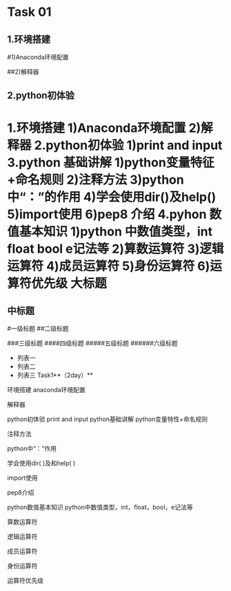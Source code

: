 Task 01
==============
1.环境搭建
--------------
#1)Anaconda环境配置

##2)解释器

2.python初体验
----------------



1.环境搭建
1)Anaconda环境配置
2)解释器
2.python初体验
1)print and input
3.python 基础讲解
   1)python变量特征+命名规则
   2)注释方法
   3)python中“：”的作用
   4)学会使用dir()及help()
   5)import使用
   6)pep8 介绍
4.pyhon 数值基本知识
   1)python 中数值类型，int float bool e记法等
   2)算数运算符
   3)逻辑运算符
   4)成员运算符
   5)身份运算符
   6)运算符优先级
大标题  
====
中标题
-------
#一级标题
##二级标题

###三级标题
####四级标题
#####五级标题
######六级标题

* 列表一
* 列表二
* 列表三
Task1**（2day）**

环境搭建
anaconda环境配置

解释器

python初体验
print and input
python基础讲解
python变量特性+命名规则

注释方法

python中“：”作用

学会使用dir( )及和help( )

import使用

pep8介绍

python数值基本知识
python中数值类型，int，float，bool，e记法等

算数运算符

逻辑运算符

成员运算符

身份运算符

运算符优先级
